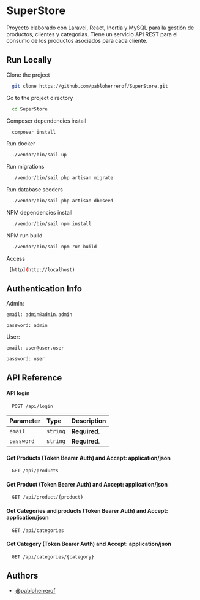  
# SuperStore

Proyecto elaborado con Laravel, React, Inertia y MySQL para la gestión de productos, clientes y categorias. Tiene un servicio API REST para el consumo de los productos asociados para cada cliente.




## Run Locally

Clone the project

```bash
  git clone https://github.com/pabloherrerof/SuperStore.git
```

Go to the project directory

```bash
  cd SuperStore
```

Composer dependencies install

```bash
  composer install
```

Run docker
```bash
  ./vendor/bin/sail up
```

Run migrations
```bash
  ./vendor/bin/sail php artisan migrate
```

Run database seeders
```bash
  ./vendor/bin/sail php artisan db:seed
```

NPM dependencies install
```bash
  ./vendor/bin/sail npm install
```

NPM run build
```bash
  ./vendor/bin/sail npm run build
```

Access 
```bash
 [http](http://localhost)
```

## Authentication Info

Admin: 

    email: admin@admin.admin 

    password: admin

User: 

    email: user@user.user 

    password: user





## API Reference

#### API login

```http
  POST /api/login
```

| Parameter | Type     | Description                |
| :-------- | :------- | :------------------------- |
| `email` | `string` | **Required**. |
| `password` | `string` | **Required**. |

#### Get Products (Token Bearer Auth) and Accept: application/json

```http
  GET /api/products
```

#### Get Product (Token Bearer Auth) and Accept: application/json

```http
  GET /api/product/{product}
```

#### Get Categories and products (Token Bearer Auth) and Accept: application/json

```http
  GET /api/categories
```

#### Get Category (Token Bearer Auth) and Accept: application/json

```http
  GET /api/categories/{category}
```




## Authors

- [@pabloherrerof](https://github.com/pabloherrerof)

